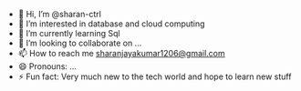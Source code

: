 - 👋 Hi, I’m @sharan-ctrl
- 👀 I’m interested in database and cloud computing
- 🌱 I’m currently learning Sql 
- 💞️ I’m looking to collaborate on ...
- 📫 How to reach me sharanjayakumar1206@gmail.com
- 😄 Pronouns: ...
- ⚡ Fun fact: Very much new to the tech world and hope to learn new stuff

<!---
sharan-ctrl/sharan-ctrl is a ✨ special ✨ repository because its `README.md` (this file) appears on your GitHub profile.
You can click the Preview link to take a look at your changes.
--->
